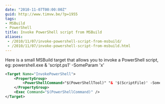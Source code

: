 ```yaml
---
date: "2010-11-07T00:00:00Z"
guid: http://www.timvw.be/?p=1955
tags:
- MSBuild
- PowerShell
title: Invoke PowerShell script from MSBuild
aliases:
 - /2010/11/07/invoke-powershell-script-from-msbuild/
 - /2010/11/07/invoke-powershell-script-from-msbuild.html
---
```

Here is a small MSBuild target that allows you to invoke a PowerShell script, eg: powershell.exe & 'script.ps1' -SomeParam 'x'

```xml
<Target Name="InvokePowerShell">
	<PropertyGroup>
		<PowerShellCommand>"$(PowerShellTool)" "& '$(ScriptFile)' -SomeParam '$(SomeParam)' "</PowerShellCommand>
	</PropertyGroup>
	<Exec Command="$(PowerShellCommand)" />
</Target>
```
